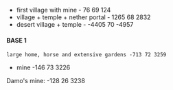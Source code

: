   - first village with mine - 76 69 124
  - village + temple + nether portal - 1265 68 2832
  - desert village + temple - -4405 70 -4957

#### BASE 1

`large home, horse and extensive gardens -713 72 3259`

  - mine -146 73 3226

Damo's mine: -128 26 3238